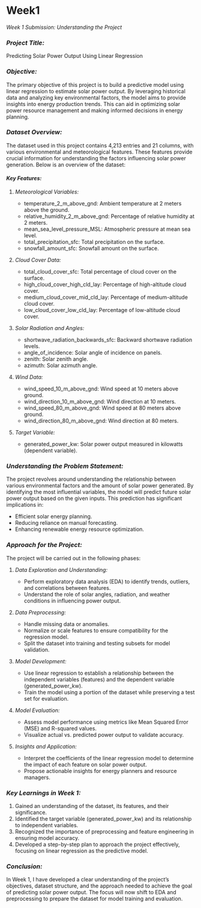 # Week1
*Week 1 Submission: Understanding the Project*

### *Project Title:*
Predicting Solar Power Output Using Linear Regression

### *Objective:*
The primary objective of this project is to build a predictive model using linear regression to estimate solar power output. By leveraging historical data and analyzing key environmental factors, the model aims to provide insights into energy production trends. This can aid in optimizing solar power resource management and making informed decisions in energy planning.

### *Dataset Overview:*
The dataset used in this project contains 4,213 entries and 21 columns, with various environmental and meteorological features. These features provide crucial information for understanding the factors influencing solar power generation. Below is an overview of the dataset:

#### *Key Features:*
1. *Meteorological Variables:*
   - temperature_2_m_above_gnd: Ambient temperature at 2 meters above the ground.
   - relative_humidity_2_m_above_gnd: Percentage of relative humidity at 2 meters.
   - mean_sea_level_pressure_MSL: Atmospheric pressure at mean sea level.
   - total_precipitation_sfc: Total precipitation on the surface.
   - snowfall_amount_sfc: Snowfall amount on the surface.

2. *Cloud Cover Data:*
   - total_cloud_cover_sfc: Total percentage of cloud cover on the surface.
   - high_cloud_cover_high_cld_lay: Percentage of high-altitude cloud cover.
   - medium_cloud_cover_mid_cld_lay: Percentage of medium-altitude cloud cover.
   - low_cloud_cover_low_cld_lay: Percentage of low-altitude cloud cover.

3. *Solar Radiation and Angles:*
   - shortwave_radiation_backwards_sfc: Backward shortwave radiation levels.
   - angle_of_incidence: Solar angle of incidence on panels.
   - zenith: Solar zenith angle.
   - azimuth: Solar azimuth angle.

4. *Wind Data:*
   - wind_speed_10_m_above_gnd: Wind speed at 10 meters above ground.
   - wind_direction_10_m_above_gnd: Wind direction at 10 meters.
   - wind_speed_80_m_above_gnd: Wind speed at 80 meters above ground.
   - wind_direction_80_m_above_gnd: Wind direction at 80 meters.

5. *Target Variable:*
   - generated_power_kw: Solar power output measured in kilowatts (dependent variable).

### *Understanding the Problem Statement:*
The project revolves around understanding the relationship between various environmental factors and the amount of solar power generated. By identifying the most influential variables, the model will predict future solar power output based on the given inputs. This prediction has significant implications in:
- Efficient solar energy planning.
- Reducing reliance on manual forecasting.
- Enhancing renewable energy resource optimization.

### *Approach for the Project:*
The project will be carried out in the following phases:

1. *Data Exploration and Understanding:*
   - Perform exploratory data analysis (EDA) to identify trends, outliers, and correlations between features.
   - Understand the role of solar angles, radiation, and weather conditions in influencing power output.

2. *Data Preprocessing:*
   - Handle missing data or anomalies.
   - Normalize or scale features to ensure compatibility for the regression model.
   - Split the dataset into training and testing subsets for model validation.

3. *Model Development:*
   - Use linear regression to establish a relationship between the independent variables (features) and the dependent variable (generated_power_kw).
   - Train the model using a portion of the dataset while preserving a test set for evaluation.

4. *Model Evaluation:*
   - Assess model performance using metrics like Mean Squared Error (MSE) and R-squared values.
   - Visualize actual vs. predicted power output to validate accuracy.

5. *Insights and Application:*
   - Interpret the coefficients of the linear regression model to determine the impact of each feature on solar power output.
   - Propose actionable insights for energy planners and resource managers.

### *Key Learnings in Week 1:*
1. Gained an understanding of the dataset, its features, and their significance.
2. Identified the target variable (generated_power_kw) and its relationship to independent variables.
3. Recognized the importance of preprocessing and feature engineering in ensuring model accuracy.
4. Developed a step-by-step plan to approach the project effectively, focusing on linear regression as the predictive model.


### *Conclusion:*
In Week 1, I have developed a clear understanding of the project’s objectives, dataset structure, and the approach needed to achieve the goal of predicting solar power output. The focus will now shift to EDA and preprocessing to prepare the dataset for model training and evaluation.
